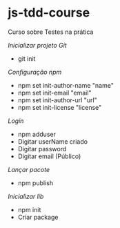 # js-tdd-course
Curso sobre Testes na prática

*Inicializar projeto Git*
- git init

*Configuração npm*
- npm set init-author-name "name"
- npm set init-email "email"
- npm set init-author-url "url"
- npm set init-license "license"

*Login*
- npm adduser
- Digitar userName criado
- Digitar password
- Digitar email (Público)

*Lançar pacote*
- npm publish

*Inicializar lib*
- npm init
- Criar package